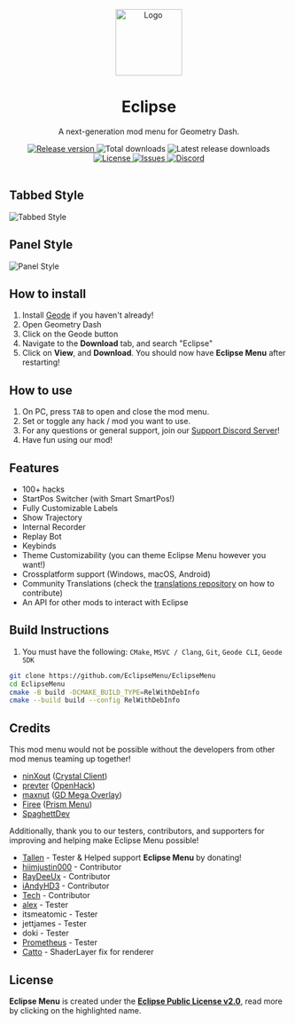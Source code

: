 <div align="center">
   <a href="https://github.com/EclipseMenu/EclipseMenu">
      <img src="logo.png" alt="Logo" width="120" height="120">
   </a>
   <h1 align="center">Eclipse</h1>
   <p align="center">
      A next-generation mod menu for Geometry Dash.
   </p>
</div>
<div align="center">
    <a href="https://github.com/EclipseMenu/EclipseMenu/latest">
          <img src="https://img.shields.io/github/v/release/EclipseMenu/EclipseMenu" alt="Release version">
    </a>
    <img src="https://img.shields.io/github/downloads/EclipseMenu/EclipseMenu/total" alt="Total downloads">
    <img src="https://img.shields.io/github/downloads/EclipseMenu/EclipseMenu/latest/total" alt="Latest release downloads">
    <a href="LICENSE.md">
      <img src="https://img.shields.io/github/license/EclipseMenu/EclipseMenu" alt="License">
    </a>
    <a href="https://github.com/EclipseMenu/EclipseMenu/issues">
      <img src="https://img.shields.io/github/issues/EclipseMenu/EclipseMenu" alt="Issues">
    </a>
    <a href="https://discord.gg/NnpwFRDMND">
      <img src="https://img.shields.io/discord/1256092297829945414?label=discord&logo=discord" alt="Discord">
    </a>
</div>
<br>

## Tabbed Style
<img src="screenshots/image1.png" alt="Tabbed Style">

## Panel Style 
<img src="screenshots/image2.png" alt="Panel Style">

## How to install
1. Install [Geode](https://geode-sdk.org) if you haven't already!
2. Open Geometry Dash
3. Click on the Geode button
4. Navigate to the **Download** tab, and search "Eclipse"
5. Click on **View**, and **Download**. You should now have **Eclipse Menu** after restarting!

## How to use
1. On PC, press `TAB` to open and close the mod menu.
2. Set or toggle any hack / mod you want to use.
3. For any questions or general support, join our [Support Discord Server](https://discord.gg/NnpwFRDMND)!
4. Have fun using our mod!

## Features
- 100+ hacks
- StartPos Switcher (with Smart SmartPos!)
- Fully Customizable Labels
- Show Trajectory
- Internal Recorder
- Replay Bot
- Keybinds
- Theme Customizability (you can theme Eclipse Menu however you want!)
- Crossplatform support (Windows, macOS, Android)
- Community Translations (check the [translations repository](https://github.com/EclipseMenu/translations) on how to contribute)
- An API for other mods to interact with Eclipse

## Build Instructions
1. You must have the following: `CMake`, `MSVC / Clang`, `Git`, `Geode CLI`, `Geode SDK`
```bash
git clone https://github.com/EclipseMenu/EclipseMenu
cd EclipseMenu
cmake -B build -DCMAKE_BUILD_TYPE=RelWithDebInfo
cmake --build build --config RelWithDebInfo
```

## Credits
This mod menu would not be possible without the developers from other mod menus teaming up together!
- [ninXout](https://github.com/ninXout) ([Crystal Client](https://github.com/ninXout/Crystal-Client))
- [prevter](https://github.com/Prevter) ([OpenHack](https://github.com/Prevter/OpenHack))
- [maxnut](https://github.com/maxnut) ([GD Mega Overlay](https://github.com/maxnut/GDMegaOverlay))
- [Firee](https://github.com/FireMario211) ([Prism Menu](https://github.com/FireMario211/Prism-Menu))
- [SpaghettDev](https://github.com/SpaghettDev)

Additionally, thank you to our testers, contributors, and supporters for improving and helping make Eclipse Menu possible!
- [Tallen](https://tallensuired.carrd.co/) - Tester & Helped support **Eclipse Menu** by donating!
- [hiimjustin000](https://github.com/hiimjustin000) - Contributor
- [RayDeeUx](https://github.com/RayDeeUx) - Contributor
- [iAndyHD3](https://github.com/iAndyHD3) - Contributor
- [Tech](https://github.com/TechStudent11) - Contributor
- [alex](https://www.youtube.com/channel/UC4SWcPASJplMrIT6YI8QcSw) - Tester
- itsmeatomic - Tester
- jettjames - Tester
- doki - Tester
- [Prometheus](https://github.com/Prometheus-03) - Tester
- [Catto](https://github.com/CattoDev/GatoBot/) - ShaderLayer fix for renderer

## License
**Eclipse Menu** is created under the **[Eclipse Public License v2.0](https://choosealicense.com/licenses/epl-2.0/)**, read more by clicking on the highlighted name.
